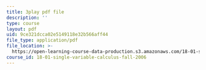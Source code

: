 ```yaml
---
title: 3play pdf file
description: ''
type: course
layout: pdf
uid: 9ce321dcca02e5149118e32b566aff44
file_type: application/pdf
file_location: >-
  https://open-learning-course-data-production.s3.amazonaws.com/18-01-single-variable-calculus-fall-2006/9ce321dcca02e5149118e32b566aff44_jBkXbAgMj6s.pdf
course_id: 18-01-single-variable-calculus-fall-2006
---
```

